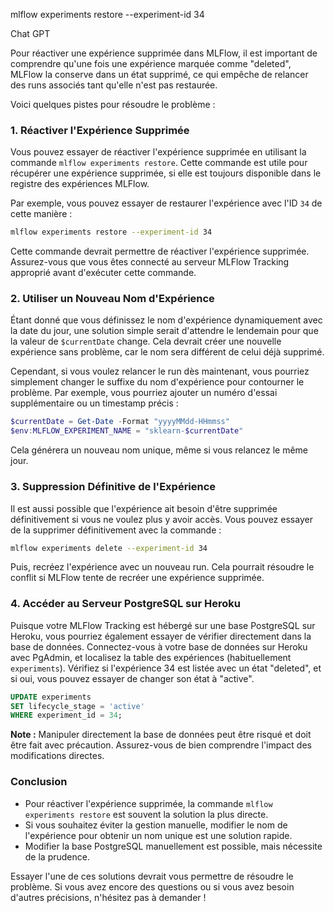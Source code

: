 mlflow experiments restore --experiment-id 34



Chat GPT

Pour réactiver une expérience supprimée dans MLFlow, il est important de comprendre qu'une fois une expérience marquée comme "deleted", MLFlow la conserve dans un état supprimé, ce qui empêche de relancer des runs associés tant qu'elle n'est pas restaurée.

Voici quelques pistes pour résoudre le problème :

### 1. Réactiver l'Expérience Supprimée
Vous pouvez essayer de réactiver l'expérience supprimée en utilisant la commande `mlflow experiments restore`. Cette commande est utile pour récupérer une expérience supprimée, si elle est toujours disponible dans le registre des expériences MLFlow.

Par exemple, vous pouvez essayer de restaurer l'expérience avec l'ID `34` de cette manière :

```bash
mlflow experiments restore --experiment-id 34
```

Cette commande devrait permettre de réactiver l'expérience supprimée. Assurez-vous que vous êtes connecté au serveur MLFlow Tracking approprié avant d'exécuter cette commande.

### 2. Utiliser un Nouveau Nom d'Expérience
Étant donné que vous définissez le nom d'expérience dynamiquement avec la date du jour, une solution simple serait d'attendre le lendemain pour que la valeur de `$currentDate` change. Cela devrait créer une nouvelle expérience sans problème, car le nom sera différent de celui déjà supprimé.

Cependant, si vous voulez relancer le run dès maintenant, vous pourriez simplement changer le suffixe du nom d'expérience pour contourner le problème. Par exemple, vous pourriez ajouter un numéro d'essai supplémentaire ou un timestamp précis :

```powershell
$currentDate = Get-Date -Format "yyyyMMdd-HHmmss"
$env:MLFLOW_EXPERIMENT_NAME = "sklearn-$currentDate"
```

Cela générera un nouveau nom unique, même si vous relancez le même jour.

### 3. Suppression Définitive de l'Expérience
Il est aussi possible que l'expérience ait besoin d'être supprimée définitivement si vous ne voulez plus y avoir accès. Vous pouvez essayer de la supprimer définitivement avec la commande :

```bash
mlflow experiments delete --experiment-id 34
```

Puis, recréez l'expérience avec un nouveau run. Cela pourrait résoudre le conflit si MLFlow tente de recréer une expérience supprimée.

### 4. Accéder au Serveur PostgreSQL sur Heroku
Puisque votre MLFlow Tracking est hébergé sur une base PostgreSQL sur Heroku, vous pourriez également essayer de vérifier directement dans la base de données. Connectez-vous à votre base de données sur Heroku avec PgAdmin, et localisez la table des expériences (habituellement `experiments`). Vérifiez si l'expérience 34 est listée avec un état "deleted", et si oui, vous pouvez essayer de changer son état à "active".

```sql
UPDATE experiments
SET lifecycle_stage = 'active'
WHERE experiment_id = 34;
```

**Note :** Manipuler directement la base de données peut être risqué et doit être fait avec précaution. Assurez-vous de bien comprendre l'impact des modifications directes.

### Conclusion
- Pour réactiver l'expérience supprimée, la commande `mlflow experiments restore` est souvent la solution la plus directe.
- Si vous souhaitez éviter la gestion manuelle, modifier le nom de l'expérience pour obtenir un nom unique est une solution rapide.
- Modifier la base PostgreSQL manuellement est possible, mais nécessite de la prudence.

Essayer l'une de ces solutions devrait vous permettre de résoudre le problème. Si vous avez encore des questions ou si vous avez besoin d'autres précisions, n'hésitez pas à demander !